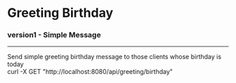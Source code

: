 # Greeting Birthday
### version1 - Simple Message
---
Send simple greeting birthday message to those clients 
whose birthday is today <br/>
curl -X GET "http://localhost:8080/api/greeting/birthday"